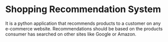 # Shopping Recommendation System
It is a python application that recommends products to a customer on any e-commerce website. Recommendations should be based on the products consumer has searched on other sites like Google or Amazon.
